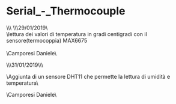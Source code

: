 # Serial_-_Thermocouple
\\\\\\
\\\\\\29/01/2019\\\
  \lettura dei valori di temperatura in gradi centigradi con il sensore(termocoppia) MAX6675\
\
  \Camporesi Daniele\
  
\\\\\\31/01/2019\\\\\

\Aggiunta di un sensore DHT11 che permette la lettura di umidità e temperatura\

   \Camporesi Daniele\
